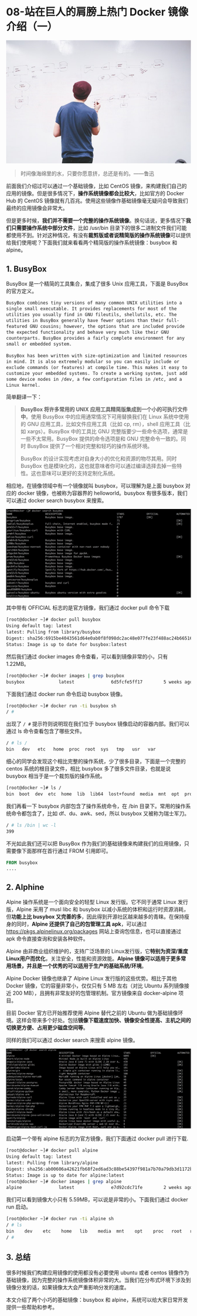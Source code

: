 # 08-站在巨人的肩膀上热门 Docker 镜像介绍（一）

![img](./assets/5f16cbf60001238a06400426.jpg)

>  时间像海绵里的水，只要你愿意挤，总还是有的。——鲁迅

前面我们介绍过可以通过一个基础镜像，比如 CentOS 镜像，来构建我们自己的应用的镜像。但是很多情况下，**操作系统镜像都会比较大**，比如官方的 Docker Hub 的 CentOS 镜像就有几百兆。使用这些镜像作基础镜像毫无疑问会导致我们最终的应用镜像会非常大。

但是更多时候，**我们并不需要一个完整的操作系统镜像**。换句话说，更多情况下**我们只需要操作系统中部分文件**，比如 /usr/bin 目录下的很多二进制文件我们可能都使用不到。针对这种情况，有没有**裁剪版或者说精简版的操作系统镜像**可以提供给我们使用呢？下面我们就来看看两个精简版的操作系统镜像：busybox 和 alpine。

## 1. BusyBox

BusyBox 是一个精简的工具集合，集成了很多 Unix 应用工具，下面是 BusyBox 的官方定义。

```
BusyBox combines tiny versions of many common UNIX utilities into a single small executable. It provides replacements for most of the utilities you usually find in GNU fileutils, shellutils, etc. The utilities in BusyBox generally have fewer options than their full-featured GNU cousins; however, the options that are included provide the expected functionality and behave very much like their GNU counterparts. BusyBox provides a fairly complete environment for any small or embedded system.

BusyBox has been written with size-optimization and limited resources in mind. It is also extremely modular so you can easily include or exclude commands (or features) at compile time. This makes it easy to customize your embedded systems. To create a working system, just add some device nodes in /dev, a few configuration files in /etc, and a Linux kernel.
```

简单翻译一下：

> **BusyBox 将许多常用的 UNIX 应用工具精简版集成到一个小的可执行文件中**。使用 BusyBox 中的应用通常情况下可用替换我们在 Linux 系统中使用的 GNU 应用工具，比如文件应用工具（比如 cp, rm），shell 应用工具（比如 xargs）。BusyBox 中的工具比 GNU 完整版要少一些命令选项，通常是一些不太常用。BusyBox 提供的命令选项是和 GNU 完整命令一致的。同时 BusyBox 提供了一个相对完整和轻巧的操作系统环境。
>
> BusyBox 的设计实现考虑对自身大小的优化和资源的物尽其用。同时 BusyBox 也是模块化的，这也就意味者你可以通过编译选择去掉一些特性。这也意味可以更好的支持定制化系统。

相应地，在镜像领域中有一个镜像就叫 busybox，可以理解为是上面 busybox 对应的 docker 镜像，也被称为容器界的 helloworld。busybox 有很多版本，我们可以通过 docker search busybox 来搜索。

![图片描述](./assets/5f16cc2400018e1124801188.png)

其中带有 OFFICIAL 标志的是官方镜像，我们通过 docker pull 命令下载

```bash
[root@docker ~]# docker pull busybox
Using default tag: latest
latest: Pulling from library/busybox
Digest: sha256:6915be4043561d64e0ab0f8f098dc2ac48e077fe23f488ac24b665166898115a
Status: Image is up to date for busybox:latest
```

然后我们通过 docker images 命令查看，可以看到镜像非常的小，只有 1.22MB。

```bash
[root@docker ~]# docker images | grep busybox
busybox             latest              6d5fcfe5ff17        5 weeks ago         1.22MB
```

下面我们通过 docker run 命令启动 busybox 镜像。

```bash
[root@docker ~]# docker run -ti busybox sh
/ #
```

出现了 `/ #` 提示符则说明现在我们位于 busybox 镜像启动的容器内部。我们可以通过 ls 命令查看包含了哪些文件。

```bash
/ # ls /
bin   dev   etc   home  proc  root  sys   tmp   usr   var
```

细心的同学会发现这个相比完整的操作系统，少了很多目录，下面是一个完整的 centos 系统的根目录文件，相比 busybox 多了很多文件目录，也就是说 busybox 相当于是一个裁剪版的操作系统。

```bash
[root@docker ~]# ls /
bin  boot  dev  etc  home  lib  lib64  lost+found  media  mnt  opt  proc  root  run  sbin  srv  sys  tmp  usr  var
```

我们再看一下 busybox 内部包含了操作系统命令，在 /bin 目录下。常用的操作系统命令都包含了，比如 df、du、awk、sed，所以 busybox 又被称为瑞士军刀。

```bash
/ # ls /bin | wc -l
399
```

不光如此我们还可以把 BusyBox 作为我们的基础镜像来构建我们的应用镜像，只需要像下面那样在首行通过 FROM 引用即可。

```dockerfile
FROM busybox
....
```

## 2. Alphine

Alpine 操作系统是一个面向安全的轻型 Linux 发行版。它不同于通常 Linux 发行版，Alpine 采用了 musl libc 和 busybox 以减小系统的体积和运行时资源消耗，但**功能上比 busybox 又完善的多**，因此得到开源社区越来越多的青睐。在保持瘦身的同时，**Alpine 还提供了自己的包管理工具 apk**，可以通过 https://pkgs.alpinelinux.org/packages 网站上查询包信息，也可以直接通过 apk 命令直接查询和安装各种软件。

Alpine 由非商业组织维护的，支持广泛场景的 Linux发行版，它**特别为资深/重度Linux用户而优化**，关注安全，性能和资源效能。**Alpine 镜像可以适用于更多常用场景，并且是一个优秀的可以适用于生产的基础系统/环境**。

Alpine Docker 镜像也继承了 Alpine Linux 发行版的这些优势。相比于其他 Docker 镜像，它的容量非常小，仅仅只有 5 MB 左右（对比 Ubuntu 系列镜像接近 200 MB），且拥有非常友好的包管理机制。官方镜像来自 docker-alpine 项目。

目前 Docker 官方已开始推荐使用 Alpine 替代之前的 Ubuntu 做为基础镜像环境。这样会带来多个好处。包括**镜像下载速度加快、镜像安全性提高、主机之间的切换更方便、占用更少磁盘空间等**。

同样的我们可以通过 docker search 来搜索 alpine 镜像。

![图片描述](./assets/5f16cc300001979627461184.png)

启动第一个带有 alpine 标志的为官方镜像，我们下面通过 docker pull 进行下载.

```bash
[root@docker ~]# docker pull alpine
Using default tag: latest
latest: Pulling from library/alpine
Digest: sha256:ab00606a42621fb68f2ed6ad3c88be54397f981a7b70a79db3d1172b11c4367d
Status: Image is up to date for alpine:latest
[root@docker ~]# docker images | grep alpine
alpine              latest              e7d92cdc71fe        2 weeks ago         5.59MB
```

我们可以看到镜像大小只有 5.59MB，可以说是非常的小。下面我们通过 docker run 启动。

```bash
[root@docker ~]# docker run -ti alpine sh
/ # ls
bin    dev    etc    home   lib    media  mnt    opt    proc   root   run    sbin   srv    sys    tmp    usr    var
/ #
```

## 3. 总结

很多时候我们构建应用镜像的使用都没有必要使用 ubuntu 或者 centos 镜像作为基础镜像，因为完整的操作系统镜像体积非常的大。当我们在分布式环境下涉及到镜像分发的话，如果镜像太大会严重影响分发的速度。

本文介绍了两个小巧的基础镜像：busybox 和 alpine，系统可以给大家日常开发提供一些帮助和参考。